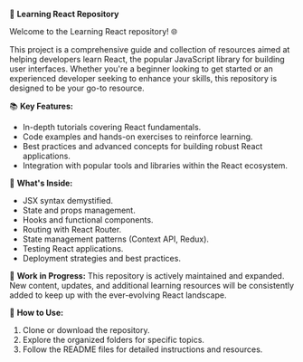 🚀 **Learning React Repository**

Welcome to the Learning React repository! 🌐

This project is a comprehensive guide and collection of resources aimed at helping developers learn React, the popular JavaScript library for building user interfaces. Whether you're a beginner looking to get started or an experienced developer seeking to enhance your skills, this repository is designed to be your go-to resource.

📚 **Key Features:**
- In-depth tutorials covering React fundamentals.
- Code examples and hands-on exercises to reinforce learning.
- Best practices and advanced concepts for building robust React applications.
- Integration with popular tools and libraries within the React ecosystem.

🔧 **What's Inside:**
- JSX syntax demystified.
- State and props management.
- Hooks and functional components.
- Routing with React Router.
- State management patterns (Context API, Redux).
- Testing React applications.
- Deployment strategies and best practices.

🚧 **Work in Progress:**
This repository is actively maintained and expanded. New content, updates, and additional learning resources will be consistently added to keep up with the ever-evolving React landscape.

🌟 **How to Use:**
1. Clone or download the repository.
2. Explore the organized folders for specific topics.
3. Follow the README files for detailed instructions and resources.
